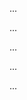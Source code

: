 <panel type="warning" header=":trophy: Can interpret intermediate sequence diagrams :star::star:" expandable expanded no-close>

<panel type="warning" header=":trophy: Can interpret sequence diagrams with reference frames :star::star:" expandable>
  <include src="../../book/uml/sequenceDiagrams/referenceFrames/full.md" />
  <panel header=":dart: Evidence" expanded>

...

  </panel>
</panel>

<panel type="warning" header=":trophy: Can interpret sequence diagrams with object deletion :star::star:" expandable>
  <include src="../../book/uml/sequenceDiagrams/objectDeletion/full.md" />
  <panel header=":dart: Evidence" expanded>

...

  </panel>
</panel>

<panel type="warning" header=":trophy: Can interpret sequence diagrams with self invocation :star::star:" expandable>
  <include src="../../book/uml/sequenceDiagrams/selfInvocation/full.md" />
  <panel header=":dart: Evidence" expanded>

...

  </panel>
</panel>

<panel type="warning" header=":trophy: Can interpret sequence diagrams with alternative paths :star::star:" expandable>
  <include src="../../book/uml/sequenceDiagrams/alternativePaths/full.md" />
  <panel header=":dart: Evidence" expanded>

...

  </panel>
</panel>

<panel type="warning" header=":trophy: Can interpret sequence diagrams with optional paths :star::star:" expandable>
  <include src="../../book/uml/sequenceDiagrams/optionalPaths/full.md" />
  <panel header=":dart: Evidence" expanded>

...

  </panel>
</panel>

</panel>
